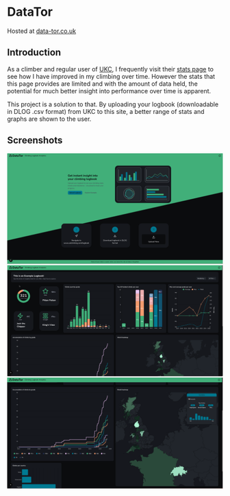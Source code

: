 # DataTor

Hosted at [data-tor.co.uk](https://data-tor.co.uk)

## Introduction

As a climber and regular user of [UKC](https://www.ukclimbing.com/), I frequently visit their [stats page](https://www.ukclimbing.com/logbook/showgraph.php?id=293254) to see how I have improved in my climbing over time. However the stats that this page provides are limited and with the amount of data held, the potential for much better insight into performance over time is apparent.

This project is a solution to that. By uploading your logbook (downloadable in DLOG .csv format) from UKC to this site, a better range of stats and graphs are shown to the user.

## Screenshots

![](/screenshots/Capture1.png)
![](/screenshots/Capture2.png)
![](/screenshots/Capture3.png)
